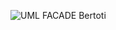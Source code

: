 ![UML FACADE Bertoti](https://github.com/pedro11pucci/Bertoti/assets/56747051/075d9d3c-ce3c-45bb-9130-9eb4784327a9)
